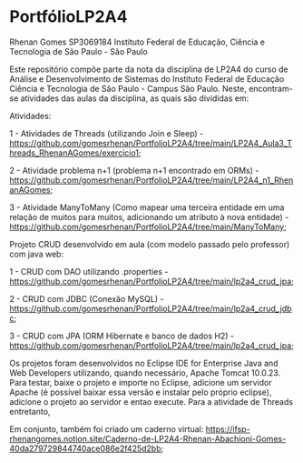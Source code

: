 # PortfólioLP2A4
Rhenan Gomes SP3069184
Instituto Federal de Educação, Ciência e Tecnologia de São Paulo - São Paulo

Este repositório compõe parte da nota da disciplina de LP2A4 do curso de Análise e Desenvolvimento de Sistemas do Instituto Federal de Educação Ciência e Tecnologia de São Paulo - Campus São Paulo. Neste, encontram-se atividades das aulas da disciplina, as quais são divididas em:

Atividades:

1 - Atividades de Threads (utilizando Join e Sleep) - https://github.com/gomesrhenan/PortfolioLP2A4/tree/main/LP2A4_Aula3_Threads_RhenanAGomes/exercicio1;

2 - Atividade problema n+1 (problema n+1 encontrado em ORMs) - https://github.com/gomesrhenan/PortfolioLP2A4/tree/main/LP2A4_n1_RhenanAGomes;

3 - Atividade ManyToMany (Como mapear uma terceira entidade em uma relação de muitos para muitos, adicionando um atributo à nova entidade) - https://github.com/gomesrhenan/PortfolioLP2A4/tree/main/ManyToMany;

Projeto CRUD desenvolvido em aula (com modelo passado pelo professor) com java web:

1 - CRUD com DAO utilizando .properties - https://github.com/gomesrhenan/PortfolioLP2A4/tree/main/lp2a4_crud_jpa;

2 - CRUD com JDBC (Conexão MySQL) - https://github.com/gomesrhenan/PortfolioLP2A4/tree/main/lp2a4_crud_jdbc;

3 - CRUD com JPA (ORM Hibernate e banco de dados H2) - https://github.com/gomesrhenan/PortfolioLP2A4/tree/main/lp2a4_crud_jpa;

Os projetos foram desenvolvidos no Eclipse IDE for Enterprise Java and Web Developers utilizando, quando necessário, Apache Tomcat 10.0.23. Para testar, baixe o projeto e importe no Eclipse, adicione um servidor Apache (é possível baixar essa versão e instalar pelo próprio eclipse), adicione o projeto ao servidor e entao execute. Para a atividade de Threads entretanto, 

Em conjunto, também foi criado um caderno virtual: https://ifsp-rhenangomes.notion.site/Caderno-de-LP2A4-Rhenan-Abachioni-Gomes-40da279729844740ace086e2f425d2bb;




